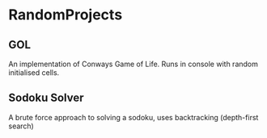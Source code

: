 # RandomProjects

## GOL
An implementation of Conways Game of Life. Runs in console with random initialised cells.

## Sodoku Solver
A brute force approach to solving a sodoku, uses backtracking (depth-first search)
